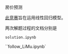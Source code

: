 房价预测

[此竞赛](https://www.kaggle.com/competitions/house-prices-advanced-regression-techniques)旨在运用线性回归模型。

两次解题过程的文档分别是

`solution.ipynb`

``follow_LiMu.ipynb`

